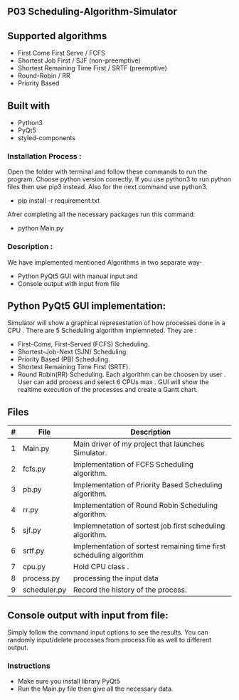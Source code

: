 ## P03 Scheduling-Algorithm-Simulator

## Supported algorithms
- First Come First Serve / FCFS
- Shortest Job First / SJF (non-preemptive)
- Shortest Remaining Time First / SRTF (preemptive)
- Round-Robin / RR
- Priority Based

## Built with
- Python3
- PyQt5
- styled-components
 
### Installation Process :
Open the folder with terminal and follow these commands to run the program. Choose python version correctly. If you use python3 to run python files then use pip3 instead. Also for the next command use python3.
- pip install -r requirement.txt

Afrer completing all the necessary packages run this command:
- python Main.py

### Description :
We have implemented mentioned Algorithms in two separate way-
- Python PyQt5 GUI with manual input and 
- Console output with input from file

## Python PyQt5 GUI implementation:
Simulator will show a graphical represestation of how processes done in a CPU . There are 5 Scheduling algorithm implemneted. They are :
- First-Come, First-Served (FCFS) Scheduling.
- Shortest-Job-Next (SJN) Scheduling.
- Priority Based (PB) Scheduling.
- Shortest Remaining Time First (SRTF).
- Round Robin(RR) Scheduling.
Each algorithm can be choosen by user . User can add process and select 6 CPUs max . GUI will show the realtime execution of the processes and create a 
Gantt chart. 

## Files
|   #   | File            | Description                                                         |
| :---: | --------------- | --------------------------------------------------------------------|
|   1   | Main.py         | Main driver of my project that launches Simulator.                  |
|   2   | fcfs.py         | Implementation of  FCFS Scheduling algorithm.                       |
|   3   | pb.py           | Implementation of Priority Based Scheduling algorithm.              |
|   4   | rr.py           | Implementation of Round Robin Scheduling algorithm.                 | 
|   5   | sjf.py          | Implemnetation of sortest job first scheduling algorithm.           |
|   6   | srtf.py         | Implementation of sortest remaining time first scheduling  algorithm|
|   7   | cpu.py          | Hold CPU class .                                                    |
|   8   | process.py      | processing the input data                                           |
|   9   | scheduler.py    | Record the history of the process.                                  |

## Console output with input from file: 
Simply follow the command input options to see the results. You can randomly input/delete processes from process file as well to different output.

### Instructions

- Make sure you install library PyQt5
- Run the Main.py file then give all the necessary data.










